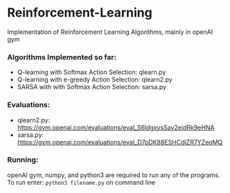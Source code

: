 # Reinforcement-Learning
Implementation of Reinforcement Learning Algorithms, mainly in openAI gym

### Algorithms Implemented so far:
* Q-learning with Softmax Action Selection: qlearn.py
* Q-learning with e-greedy Action Selection: qlearn2.py
* SARSA with with Softmax Action Selection: sarsa.py


### Evaluations:
* qlearn2.py: https://gym.openai.com/evaluations/eval_S6ldgxysSay2eidRk9eHNA
* sarsa.py: https://gym.openai.com/evaluations/eval_D7pDK88ESHCdiZR7YZeqMQ

### Running:
openAI gym, numpy, and python3 are required to run any of the programs.
To run enter: `python3 filename.py` on command line

